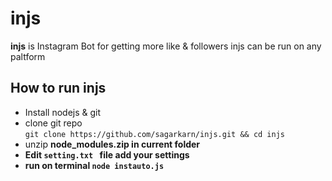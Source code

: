 # injs
<b>injs</b> is Instagram Bot for getting more like & followers
injs can be run on any paltform
<h2>How to run injs</h2>
<ul>
  <li>Install nodejs & git</li>
  <li>clone git repo
    <br /><code>git clone https://github.com/sagarkarn/injs.git && cd injs</code></li>
  <li>unzip <b>node_modules.zip<b> in current folder</li>
  <li>Edit <code>setting.txt </code> file add your settings</li>
  <li>run on terminal <code>node instauto.js</code></li>
 </ul>
